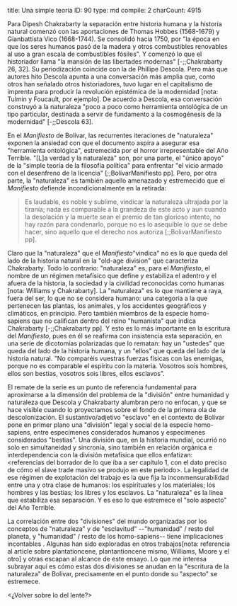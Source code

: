 title:          Una simple teoría
ID:             90
type:           md
compile:        2
charCount:      4915


Para Dipesh Chakrabarty la separación entre historia humana y la historia natural comenzó con las aportaciones de Thomas Hobbes (1568-1679) y Gianbattista Vico (1668-1744). Se consolidó hacia 1750, por "la época en que los seres humanos pasó de la madera y otros combustibles renovables al uso a gran escala de combustibles fósiles". Y comenzó lo que el historiador llama "la mansión de las libertades modernas" [-;;Chakrabarty 26, 32]. Su periodización coincide con la de Phillipe Descola. Pero más que autores hito Descola apunta a una conversación más amplia que, como otros han señalado otros historiadores, tuvo lugar en el capitalismo de imprenta para producir la revolución epistémica de la modernidad [nota: Tulmin y Foucault, por ejemplo]. De acuerdo a Descola, esa conversación construyó a la naturaleza "poco a poco como herramienta ontológica de un tipo particular, destinada a servir de fundamento a la cosmogénesis de la modernidad" [-;;Descola 63]. 

En el _Manifiesto_ de Bolívar, las recurrentes iteraciones de "naturaleza" exponen la ansiedad con que el documento aspira a asegurar esa "herramienta ontológica", estremecida por el horror irrepresentable del Año Terrible.  "[L]a verdad y la naturaleza" son, por una parte, el "único apoyo" de la "simple teoría de la filosofía política" para enfrentar "el vicio armado con el desenfreno de la licencia" [;;BolivarManifiesto pp]. Pero, por otra parte, la "naturaleza" es también aquello amenazado y estremecido que el _Manifiesto_ defiende incondicionalmente en la retirada: 

>Es laudable, es noble y sublime, vindicar la naturaleza ultrajada por la tiranía; nada es comparable a la grandeza de este acto y aun cuando la desolación y la muerte sean el premio de tan glorioso intento, no hay razón para condenarlo, porque no es lo asequible lo que se debe hacer, sino aquello que el derecho nos autoriza  [;;BolivarManifiesto pp]. 

Claro que la "naturaleza" que el _Manifiesto_"vindica" no es lo que queda del lado de la historia natural en la "old-age division" que caracteriza Chakrabarty. Todo lo contrario: "naturaleza" es, para el _Manifiesto_, el nombre de un régimen metafísico que define y estabiliza el adentro y el afuera de la historia, la sociedad y la civilidad reconocidas como humanas [nota: Williams y Chakrabarty]. La "naturaleza" es lo que mantiene a raya, fuera del ser, lo que no se considera humano: una categoría a la que pertenecen las plantas, los animales, y los accidentes geográficos y climáticos, en principio. Pero también miembros de la especie homo-sapiens que no califican dentro del reino "humanista" que indica Chakrabarty [-;;Chakrabarty pp]. Y esto es lo más importante en la escritura del *Manifiesto*, pues en él se reafirma con insistencia esta separación, en una serie de dicotomías polarizadas que lo rematan: hay un "ustedes" que queda del lado de la historia humana, y un "ellos" que queda del lado de la historia natural. "No comparéis vuestras fuerzas físicas con las enemigas, porque no es comparable el espíritu con la materia. Vosotros sois hombres, ellos son bestias, vosotros sois libres, ellos esclavos".

El remate de la serie es un punto de referencia fundamental para aproximarse a la dimensión del problema de la "división" entre humanidad y naturaleza que Descola y Chakrabarty alumbran pero no enfocan, y que se hace visible cuando lo proyectamos sobre el fondo de la primera ola de descolonización. El sustantivo/adjetivo "esclavo" en el contexto de Bolívar pone en primer plano una "división" legal y social de la especie homo-sapiens, entre especímenes considerados humanos y especímenes considerados "bestias". Una división que, en la historia mundial, ocurrió no solo en simultaneidad y sincronía, sino también en relación orgánica e interdependencia con la división metafísica que ellos enfatizan: <referencias del borrador de lo que iba a ser capítulo 1, con el dato preciso de cómo el slave trade masivo se produjo en este perìodo>. La legalidad de ese régimen de explotación del trabajo es la que fija la inconmensurabilidad entre una y otra clase de humanos: los espirituales y los materiales; los hombres y las bestias; los libres y los esclavos. La "naturaleza" es la línea que estabiliza esa separación. Y es eso lo que estremece el "solo aspecto" del Año Terrible.

La correlación entre dos "divisiones" del mundo organizadas por los conceptos de "naturaleza" y de "esclavitud" --"humanidad" / resto del planeta, y "humanidad" / resto de los homo-sapiens-- tiene implicaciones incontables . Algunas han sido exploradas en otros trabajos[nota: referencia al article sobre plantationcene, plantantioncene mismo, Williams, Moore y el otro] y  otras escapan al alcance de este ensayo. Lo que me interesa subrayar aquí es cómo estas dos divisiones se anudan en la "escritura de la naturaleza" de Bolívar, precisamente en el punto donde su "aspecto" se estremece.

<¿Volver sobre lo del lente?>
